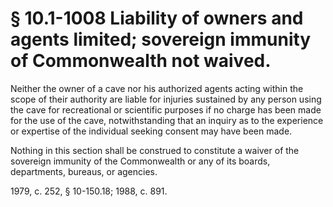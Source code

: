 # § 10.1-1008 Liability of owners and agents limited; sovereign immunity of Commonwealth not waived.

<p>Neither the owner of a cave nor his authorized agents acting within the scope of their authority are liable for injuries sustained by any person using the cave for recreational or scientific purposes if no charge has been made for the use of the cave, notwithstanding that an inquiry as to the experience or expertise of the individual seeking consent may have been made.</p><p>Nothing in this section shall be construed to constitute a waiver of the sovereign immunity of the Commonwealth or any of its boards, departments, bureaus, or agencies.</p><p>1979, c. 252, § 10-150.18; 1988, c. 891.</p>